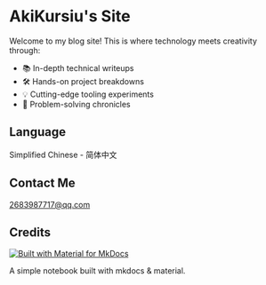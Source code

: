 # AkiKursiu's Site

Welcome to my blog site! This is where technology meets creativity through:

- 📚 In-depth technical writeups
- 🛠️ Hands-on project breakdowns
- 💡 Cutting-edge tooling experiments
- 🧩 Problem-solving chronicles

## Language

Simplified Chinese - 简体中文

## Contact Me

2683987717@qq.com

## Credits

[![Built with Material for MkDocs](https://img.shields.io/badge/Material_for_MkDocs-526CFE?style=for-the-badge&logo=MaterialForMkDocs&logoColor=white)](https://squidfunk.github.io/mkdocs-material/)

A simple notebook built with mkdocs & material.
